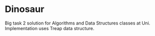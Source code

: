 # Dinosaur
Big task 2 solution for Algorithms and Data Structures classes at Uni.  
Implementation uses Treap data structure.

